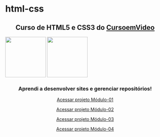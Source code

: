 # html-css
<div align="center">
<h2>Curso de <strong>HTML5 e CSS3</strong> do <a href="https://www.cursoemvideo.com" target="_blank">CursoemVideo</a></h2>

<p align="left">
<img src="https://icons.iconarchive.com/icons/simpleicons-team/simple/128/html5-icon.png" width="128" height="128">

<img src="https://icons.iconarchive.com/icons/simpleicons-team/simple/128/css3-icon.png" width="128" height="128">
</p>

<p align="right">
<h3>Aprendi a desenvolver sites e gerenciar repositórios!</h3>

<a href="https://mateusleguir.github.io/projeto-android" target="_blank">Acessar projeto Módulo-01</a><br>

<a href="https://mateusleguir.github.io/projeto-cordel" target="_blank">Acessar projeto Módulo-02</a><br>

<a href="https://mateusleguir.github.io/projeto-social" target="_blank">Acessar projeto Módulo-03</a><br>

<a href="https://mateusleguir.github.io/projeto-login" target="_blank">Acessar projeto Módulo-04</a>

</p>
</div>
